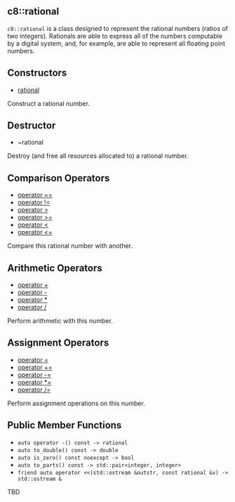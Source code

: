 ## c8::rational ##

`c8::rational` is a class designed to represent the rational numbers (ratios of two integers).  Rationals are able to express all of the numbers computable by a digital system, and, for example, are able to represent all floating point numbers.

## Constructors ##

* [rational](c8_rational_rational)

Construct a rational number.

## Destructor ##

* ~rational

Destroy (and free all resources allocated to) a rational number.

## Comparison Operators ##

* [operator ==](c8_rational_operator_compare)
* [operator !=](c8_rational_operator_compare)
* [operator >](c8_rational_operator_compare)
* [operator >=](c8_rational_operator_compare)
* [operator &lt;](c8_rational_operator_compare)
* [operator &lt;=](c8_rational_operator_compare)

Compare this rational number with another.

## Arithmetic Operators ##

* [operator +](c8_rational_operator_arithmetic)
* [operator -](c8_rational_operator_arithmetic)
* [operator *](c8_rational_operator_arithmetic)
* [operator /](c8_rational_operator_arithmetic)

Perform arithmetic with this number.

## Assignment Operators ##

* [operator =](c8_rational_operator_assign)
* [operator +=](c8_rational_operator_assign)
* [operator -=](c8_rational_operator_assign)
* [operator *=](c8_rational_operator_assign)
* [operator /=](c8_rational_operator_assign)

Perform assignment operations on this number.

## Public Member Functions ##

* `auto operator -() const -> rational`
* `auto to_double() const -> double`
* `auto is_zero() const noexcept -> bool`
* `auto to_parts() const -> std::pair<integer, integer>`
* `friend auto operator <<(std::ostream &outstr, const rational &v) -> std::ostream &`

TBD

